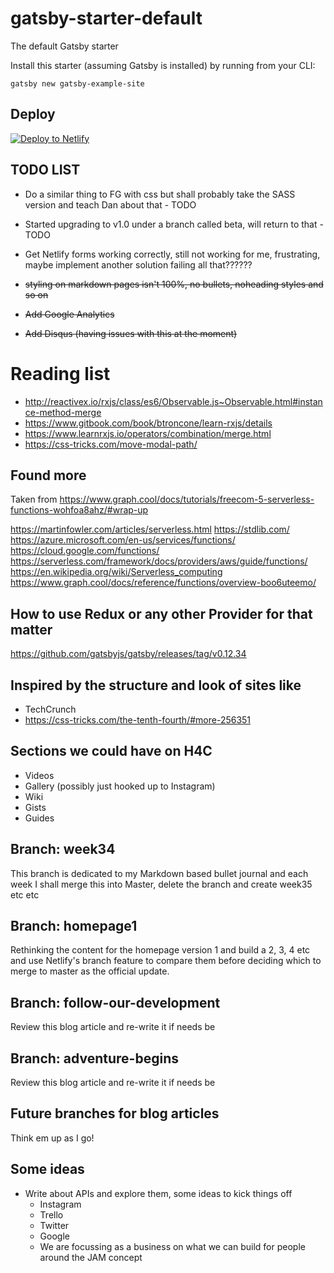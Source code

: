 # gatsby-starter-default
The default Gatsby starter

Install this starter (assuming Gatsby is installed) by running from your CLI:
```
gatsby new gatsby-example-site
```
## Deploy

[![Deploy to Netlify](https://www.netlify.com/img/deploy/button.svg)](https://app.netlify.com/start/deploy?repository=https://github.com/gatsbyjs/gatsby-starter-default)

## TODO LIST

- Do a similar thing to FG with css but shall probably take the SASS version and teach Dan about that - TODO


- Started upgrading to v1.0 under a branch called beta, will return to that - TODO
- Get Netlify forms working correctly, still not working for me, frustrating, maybe implement another solution failing all that??????
- ~~styling on markdown pages isn't 100%, no bullets, noheading styles and so on~~
- ~~Add Google Analytics~~
- ~~Add Disqus (having issues with this at the moment)~~

# Reading list
- http://reactivex.io/rxjs/class/es6/Observable.js~Observable.html#instance-method-merge
- https://www.gitbook.com/book/btroncone/learn-rxjs/details
- https://www.learnrxjs.io/operators/combination/merge.html
- https://css-tricks.com/move-modal-path/

## Found more 

Taken from https://www.graph.cool/docs/tutorials/freecom-5-serverless-functions-wohfoa8ahz/#wrap-up


https://martinfowler.com/articles/serverless.html
https://stdlib.com/
https://azure.microsoft.com/en-us/services/functions/
https://cloud.google.com/functions/
https://serverless.com/framework/docs/providers/aws/guide/functions/
https://en.wikipedia.org/wiki/Serverless_computing
https://www.graph.cool/docs/reference/functions/overview-boo6uteemo/

## How to use Redux or any other Provider for that matter

https://github.com/gatsbyjs/gatsby/releases/tag/v0.12.34

## Inspired by the structure and look of sites like

- TechCrunch
- https://css-tricks.com/the-tenth-fourth/#more-256351

## Sections we could have on H4C

- Videos
- Gallery (possibly just hooked up to Instagram)
- Wiki
- Gists
- Guides

## Branch: week34

This branch is dedicated to my Markdown based bullet journal and each week I shall merge this into Master, delete the branch and create week35 etc etc

## Branch: homepage1

Rethinking the content for the homepage version 1 and build a 2, 3, 4 etc and use Netlify's branch feature to compare them before deciding which to merge to master as the official update.

## Branch: follow-our-development

Review this blog article and re-write it if needs be

## Branch: adventure-begins

Review this blog article and re-write it if needs be

## Future branches for blog articles

Think em up as I go!

## Some ideas

- Write about APIs and explore them, some ideas to kick things off
  - Instagram
  - Trello
  - Twitter
  - Google
  - We are focussing as a business on what we can build for people around the JAM concept
